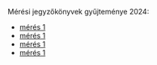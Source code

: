 Mérési jegyzőkönyvek gyűjteménye 2024:

- [mérés 1](https://github.com/balumester/jegyzetk-nyv/blob/main/READMEV2.md)
- [mérés 1](https://github.com/balumester/jegyzetk-nyv/tree/main/01_mérés)
- [mérés 1](https://github.com/balumester/jegyzetk-nyv/tree/main/01_mérés)
- [mérés 1](https://github.com/balumester/jegyzetk-nyv/tree/main/01_mérés)
